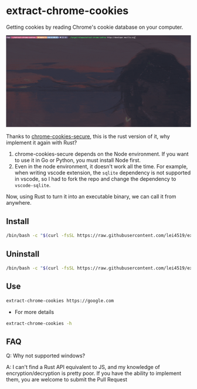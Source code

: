 # extract-chrome-cookies

Getting cookies by reading Chrome's cookie database on your computer.

![demo](https://raw.githubusercontent.com/lei4519/picture-bed/main/images/demo-min.gif)

Thanks to [chrome-cookies-secure](https://github.com/bertrandom/chrome-cookies-secure), this is the rust version of it, why implement it again with Rust?
1. chrome-cookies-secure depends on the Node environment. If you want to use it in Go or Python, you must install Node first.
2. Even in the node environment, it doesn't work all the time. For example, when writing vscode extension, the `sqlite` dependency is not supported in vscode, so I had to fork the repo and change the dependency to `vscode-sqlite`.

Now, using Rust to turn it into an executable binary, we can call it from anywhere.

## Install

```sh
/bin/bash -c "$(curl -fsSL https://raw.githubusercontent.com/lei4519/extract-chrome-cookies/main/scripts/install)"
```

## Uninstall

```sh
/bin/bash -c "$(curl -fsSL https://raw.githubusercontent.com/lei4519/extract-chrome-cookies/main/scripts/uninstall)"
```

## Use

```sh
extract-chrome-cookies https://google.com
```

- For more details

```sh
extract-chrome-cookies -h
```

## FAQ

Q: Why not supported windows?

A: I can't find a Rust API equivalent to JS, and my knowledge of encryption/decryption is pretty poor. If you have the ability to implement them, you are welcome to submit the Pull Request

